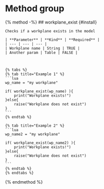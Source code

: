 
# Method group

{% method -%}
    ## workplane\_exist {#install}

    Checks if a workplane exists in the model

    | **Parameter** | **Kind** | **Required** |
    | --- | --- | --- |
    | Workplane name | String | TRUE |
    | Another param | Table | FALSE |



    {% tabs %}
    {% tab title="Example 1" %}
    ```lua
    wp_name = "my workplane"

    if( workplane_exist(wp_name) ){
        print("Workplane exists!")
    }else{
        raise("Workplane does not exist")
    }
    ```
    {% endtab %}

    {% tab title="Example 2" %}
    ```lua
    wp_name2 = "my workplane"

    if( workplane_exist(wp_name2) ){
        print("Workplane exists!")
    }else{
        raise("Workplane does not exist")
    }
    ```
    {% endtab %}
    {% endtabs %}
{% endmethod %}

